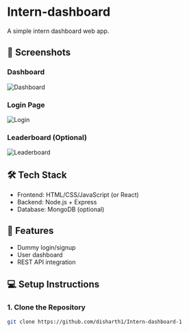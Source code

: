 # Intern-dashboard

A simple intern dashboard web app.

## 📸 Screenshots
### Dashboard
![Dashboard]("C:\Users\deepa\OneDrive\Pictures\Screenshots\dashboard.png")

### Login Page
![Login]("C:\Users\deepa\OneDrive\Pictures\Screenshots\login.png")

### Leaderboard (Optional)
![Leaderboard]("C:\Users\deepa\OneDrive\Pictures\Screenshots\leaderboard.png")

## 🛠️ Tech Stack
- Frontend: HTML/CSS/JavaScript (or React)
- Backend: Node.js + Express
- Database: MongoDB (optional)

## 🚀 Features
- Dummy login/signup
- User dashboard
- REST API integration

## 💻 Setup Instructions

### 1. Clone the Repository
```bash
git clone https://github.com/disharth1/Intern-dashboard-1

